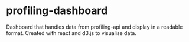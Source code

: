 # profiling-dashboard
Dashboard that handles data from profiling-api and display in a readable format. Created with react and d3.js to visualise data.